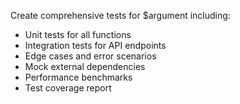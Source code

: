 Create comprehensive tests for $argument including:
- Unit tests for all functions
- Integration tests for API endpoints
- Edge cases and error scenarios
- Mock external dependencies
- Performance benchmarks
- Test coverage report